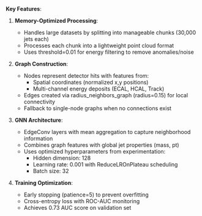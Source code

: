 **Key Features**:

1. **Memory-Optimized Processing**:
   - Handles large datasets by splitting into manageable chunks (30,000 jets each)
   - Processes each chunk into a lightweight point cloud format 
   - Uses threshold=0.01 for energy filtering to remove anomalies/noise

2. **Graph Construction**:
   - Nodes represent detector hits with features from:
     - Spatial coordinates (normalized x,y positions)
     - Multi-channel energy deposits (ECAL, HCAL, Track)
   - Edges created via radius_neighbors_graph (radius=0.15) for local connectivity
   - Fallback to single-node graphs when no connections exist

3. **GNN Architecture**:
   - EdgeConv layers with mean aggregation to capture neighborhood information
   - Combines graph features with global jet properties (mass, pt)
   - Uses optimized hyperparameters from experimentation:
     - Hidden dimension: 128
     - Learning rate: 0.001 with ReduceLROnPlateau scheduling
     - Batch size: 32

4. **Training Optimization**:
   - Early stopping (patience=5) to prevent overfitting
   - Cross-entropy loss with ROC-AUC monitoring
   - Achieves 0.73 AUC score on validation set

